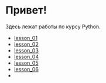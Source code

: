 # Привет!

Здесь лежат работы по курсу Python.
- [lesson_01](./lesson_01/)
- [lesson_02](./lesson_02/)
- [lesson_03](./lesson_03/)
- [lesson_04](./lesson_04/)
- [lesson_05](./lesson_05/)
- [lesson_06](./lesson_06/)
- 